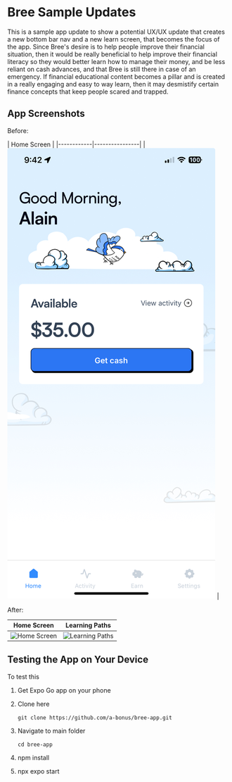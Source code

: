 # Bree Sample Updates 
This is a sample app update to show a potential UX/UX update that creates a new bottom bar nav and a new learn screen, that becomes the focus of the app. Since Bree's desire is to help people improve their financial situation, then it would be really beneficial to help improve their financial literacy so they would better learn how to manage their money, and be less reliant on cash advances, and that Bree is still there in case of an emergency. If financial educational content becomes a pillar and is created in a really engaging and easy to way learn, then it may desmistify certain finance concepts that keep people scared and trapped. 

## App Screenshots

Before:

| Home Screen | 
|------------|----------------|
| ![Home Screen](./assets/images/IMG_95D5CF6C059D-1.jpeg) | 

After:

| Home Screen | Learning Paths |
|------------|----------------|
| ![Home Screen](./assets/images/Screenshot%202025-02-23%20at%209.16.19 AM.png) | ![Learning Paths](./assets/images/Screenshot%202025-02-23%20at%209.16.27 AM.png) |


## Testing the App on Your Device

To test this

1. Get Expo Go app on your phone
2. Clone here 
   ```
   git clone https://github.com/a-bonus/bree-app.git
   ```

3. Navigate to main folder 
   ```
   cd bree-app
   ```

4. npm install

5. npx expo start 


